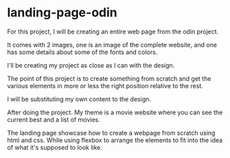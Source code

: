 # landing-page-odin

For this project, I will be creating an entire web page from 
the odin project. 

It comes with 2 images, one is an image of the complete website, and
one has some details about some of the fonts and colors.

I'll be creating my project as close as I can with the design.

The point of this project is to create something from scratch and get
the various elements in more or less the right position relative to the rest.

I will be substituting my own content to the design.

After doing the project. My theme is a movie website where you can see the current best and a list of movies.

The landing page showcase how to create a webpage from scratch using html and css. While using flexbox to arrange the elements to fit into the idea of what it's supposed to look like.